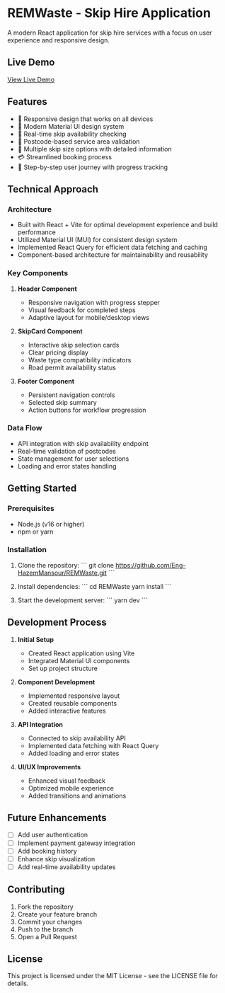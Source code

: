 # REMWaste - Skip Hire Application

A modern React application for skip hire services with a focus on user experience and responsive design.

## Live Demo
[View Live Demo](https://codesandbox.io/p/github/Eng-HazemMansour/REMWaste)
## Features

- 📱 Responsive design that works on all devices
- 🎨 Modern Material UI design system
- 🔄 Real-time skip availability checking
- 📍 Postcode-based service area validation
- 🚛 Multiple skip size options with detailed information
- 💳 Streamlined booking process
- 🎯 Step-by-step user journey with progress tracking

## Technical Approach

### Architecture
- Built with React + Vite for optimal development experience and build performance
- Utilized Material UI (MUI) for consistent design system
- Implemented React Query for efficient data fetching and caching
- Component-based architecture for maintainability and reusability

### Key Components
1. **Header Component**
   - Responsive navigation with progress stepper
   - Visual feedback for completed steps
   - Adaptive layout for mobile/desktop views

2. **SkipCard Component**
   - Interactive skip selection cards
   - Clear pricing display
   - Waste type compatibility indicators
   - Road permit availability status

3. **Footer Component**
   - Persistent navigation controls
   - Selected skip summary
   - Action buttons for workflow progression

### Data Flow
- API integration with skip availability endpoint
- Real-time validation of postcodes
- State management for user selections
- Loading and error states handling

## Getting Started

### Prerequisites
- Node.js (v16 or higher)
- npm or yarn

### Installation
1. Clone the repository:
\`\`\`
git clone https://github.com/Eng-HazemMansour/REMWaste.git
\`\`\`

2. Install dependencies:
\`\`\`
cd REMWaste
yarn install
\`\`\`

3. Start the development server:
\`\`\`
yarn dev
\`\`\`

## Development Process

1. **Initial Setup**
   - Created React application using Vite
   - Integrated Material UI components
   - Set up project structure

2. **Component Development**
   - Implemented responsive layout
   - Created reusable components
   - Added interactive features

3. **API Integration**
   - Connected to skip availability API
   - Implemented data fetching with React Query
   - Added loading and error states

4. **UI/UX Improvements**
   - Enhanced visual feedback
   - Optimized mobile experience
   - Added transitions and animations

## Future Enhancements

- [ ] Add user authentication
- [ ] Implement payment gateway integration
- [ ] Add booking history
- [ ] Enhance skip visualization
- [ ] Add real-time availability updates

## Contributing

1. Fork the repository
2. Create your feature branch
3. Commit your changes
4. Push to the branch
5. Open a Pull Request

## License

This project is licensed under the MIT License - see the LICENSE file for details.